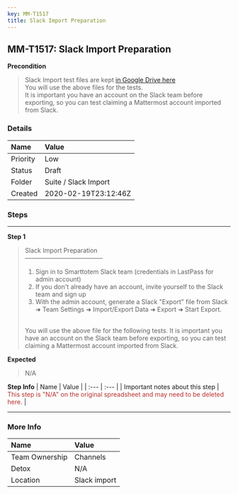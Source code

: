 ```yaml
---
key: MM-T1517
title: Slack Import Preparation
---
```


## MM-T1517: Slack Import Preparation

**Precondition**

> <article>Slack Import test files are kept <a href="https://drive.google.com/drive/folders/19y2KC_tcqJZa-BDucvpdmsNdBqy-UL8Q">in Google Drive here</a><br>You will use the above files for the tests.<br>It is important you have an account on the Slack team before exporting, so you can test claiming a Mattermost account imported from Slack.</article>

### Details

| Name     | Value                |
| :------- | :------------------- |
| Priority | Low                  |
| Status   | Draft                |
| Folder   | Suite / Slack Import |
| Created  | 2020-02-19T23:12:46Z |

### Steps

<hr/>

**Step 1**

> <article>Slack Import Preparation<br>–––––––––––––––––––––––––<ol><li>Sign in to Smarttotem Slack team (credentials in LastPass for admin account)</li><li>If you don't already have an account, invite yourself to the Slack team and sign up</li><li>With the admin account, generate a Slack "Export" file from Slack ➜ Team Settings ➜ Import/Export Data ➜ Export ➜ Start Export.</li></ol><br>You will use the above file for the following tests. It is important you have an account on the Slack team before exporting, so you can test claiming a Mattermost account imported from Slack.</article>

**Expected**

> <article>N/A</article>

**Step Info**
| Name | Value |
| :--- | :--- |
| Important notes about this step | <span style="color: rgb(184, 49, 47);">This step is "N/A" on the original spreadsheet and may need to be deleted here.</span> |

<hr/>

### More Info

| Name           | Value        |
| :------------- | :----------- |
| Team Ownership | Channels     |
| Detox          | N/A          |
| Location       | Slack import |
